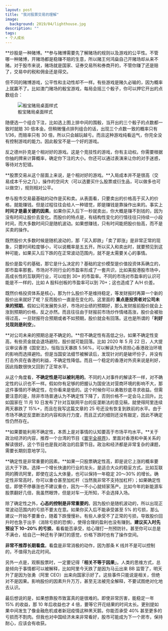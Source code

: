 ```yaml
---
layout: post
title: "我对股票交易的理解"
image:
  background: 2019/04/lighthouse.jpg
description: ""
tags:
- 个人成长
---
```


**炒股是一种赌博。**参与赌博需要先了解赌场的规则以及游戏的公平性。不管哪一种赌博，开赌场都是稳赚不赔的生意，所以赌王何鸿燊自己开赌场却从来不赌。对于股市来说，赌场就是国家、证券交易所和券商开的，不管你赚了还是赔了，交易中的税和佣金还是得交。

<!--more-->

但不同的赌博游戏，公平性和主动性却不一样。有些游戏是赌久必输的，因为概率上就赢不了。比如澳门赌场的骰宝游戏，每局会摇三个骰子，你可以押它开出的点数组合：

<figure>
  <img src="{{ site.image_cdn }}/images/2020/11/sic-bo-table.png" alt="骰宝赌局桌面样式" />
  <figcaption>骰宝赌局桌面样式</figcaption>
</figure>

随便选一个组合下注，比如选上图上排中间的围骰，当开出的三个骰子的点数都一致时就赔 30 倍本金。但稍微懂点排列组合的话，出现三个点数一致的概率只有 1/36，而赔率只有 30 倍，所以只会越玩越亏。而且这种游戏纯看运气，你完全没有控制游戏的能力。因此骰宝不是一个好的游戏。

反之德州扑克是个相对好的游戏。这是个竞技性的游戏，你有主动权。你需要根据你抽的牌来计算概率，确定你下注的大小。你还可以通过表演来让你的对手迷惑，等待对方犯错。

**股票交易从这个层面上来说，是个相对好的游戏。**入局成本并不是很高（交易成本千分之几），操作的空间大（可以选要买什么股票或衍生品，可以做多也可以做空），规则相对公平。

参与股市交易最基础的动作是买和卖。从表面看，只要卖出的价格高于买入的价格，就能赚钱。但是过程往往会给人一种错觉，即是赚钱是靠操作出来的。事实上 **时间才是最关键的因素**。如果你买入后下一秒就卖出，你大概是赚不到钱的，因为没有时间让股价去变化。而股价的特点是，有结构性变化的行情往往只持续一小段时间，而大多数时间只是随机波动。如果想赚钱，只有时间能把股价抬高，而不是买卖的操作。

既然股价大多数时候是随机波动的，那「买入即跌」「卖了即涨」是非常正常的现象，只要时间粒度够小，可以说概率是五五开。所以买入和卖出时，就要预见到这种可能，如果买入后下跌的在正常波动范围内，就不是太需要关心的事情。

股价是盈亏的基础，那它是什么决定的？基础的定价模型是价值投资体系确立的，即市盈率那套。市场对不同行业的市盈率形成了一套共识，比如美股港股市场中，高成长性的互联网行业，可以给到 30+ 的市盈率。不同的市场对市盈率的认识可能是不一样的，比如 A 股科创板的市盈率可以到 70+；这也造成了 A/H 价差。

既然价格投资体系是核心，那为什么股价不是维持稳定，等发财报时再算一个新的股价出来就好了呢？反而股价一直是在变化的。这里面的 **重点是投资者对公司未来的预期**。假如公司发展势头好，市场对业绩的预期好，那么发财报前股价就会上涨到预期的价格，反之亦然。而且往往由于财报前市场炒作情绪高涨，股价会被抬得过高，一旦财报符合预期或者不如预期，股价就会有回落。这也是所谓的「**利好兑现则是利空**」。

**对公司未来的预期总是不确定的。**但不确定性有高低之分。如果不确定性变高，有些资金就会退场避险，股价就可能回落。比如 2020 年 5 月 22 日，人大提议审议香港《国安法》，恒指当天暴跌 5.56%，可以解读为外资担心香港政治环境的影响而选择避险。但是当国安法细节被解读后，发现针对的是破坏份子，并没有打击外资在香港的利益，不确定性降低。而且一个稳定的香港对外资来说是利好，因此指数很快又回到了正常水平。

从这个角度看，**不确定性是可以被利用的**。不同的人对事件的解读不一样，对不确定性的认识也不一样。假如你有足够的把握认为国安法对营商环境的影响不大，那这件事情的不确定性，在你看来是低的。这个时候你可以勇敢抄底寻求收益。但需要注意的是，除非市场普通认为不确定性下降了，否则价格不一定会马上回升。比如国家在 11 月 10 日发布了针对互联网平台的反垄断法的意见稿，就使得阿里连续两天暴跌了 15%+，而且在我写这篇文章的 25 号还没有恢复到跌前的水平。由于市场不确定反垄断法的内容和执行力度，而且正式的细则还没有敲定，因此不确定性仍然存在。

**如果要能利用不确定性，本质上是对事情的认知要高于市场平均水平。**关于政治经济的内容，推荐一个台湾的节目《[寰宇全視界][program]》，里面对香港和中美关系的解读很好。这个节目也是我对政治的启蒙节目。政治和经济都是非常复杂的课题，需要长期刻意地学习。

**确定性是非常重要的因素。**如果一只股票确定性高，即是说它上涨的概率要远大于下跌。选择一个增长快速的行业的龙头，是适合大众的稳妥方式。比如互联网的腾讯阿里，即使在这么大体量，也可以保持一年稳定 20～30% 的增长。确定性非常高时，你可以重仓甚至加杠杆（当然我非常不支持加杠杆）；如果确定性低，即使不停暴涨也不建议重仓，因为一不小心就倾家荡产。比如今年的新能源车股票翻好几倍，我虽然眼馋，但是对车一无所知，不会选择入场。

除了确定性之外，**心态的控制是非常重要的**。因为股价是随机波动的，所以出现正常波动范围内的亏损不要太在意。如果你买入后不能承受甚至 5% 的亏损，那么建议一开始不要重仓，随着下跌慢慢补。有些人承受不了正常的亏损，导致股价回升时也急于出手（消除亏损的恐惧），使得合理的盈利也没有赚到。**建议买入时先预设下 10~20% 的亏损**，看看能否承受，给心理打一剂预防针。甚至你可以总是不满仓，给自己一种还有子弹打的感觉，价格下跌时也有了操作空间。

**非常不推荐长期看盘**。看盘是非常消极的动作，因为那条 K 线并不是可以控制的，不值得为此花时间。

另外一点是，观察股票时，一定要记得「**相关不等于因果**」。人类的思维方式，总是倾向于事情都可以被解释，比如阿里今天跌了是因为马云出来 BB 监管了，明天升了是因为张勇（阿里 CEO）出来向国家示好了。这些事件只能说是相关，但绝对不是因果。影响股份的因素升升万万，甚至无法被完全解释，不要试图绝对化地去认识。

最后想说的是，如果想靠股市致富真的是很难的。即使非常厉害，能稳定一年 15% 的收益，那 10 年后收益也才 4 倍，要等它开花结果的时间太长。更别提如果中间发生了像金融危机或者新冠疫情这种黑天鹅，你能否承受 40% 甚至更多的亏损而不割肉。但我也对中国经济未来非常看好，股市可能成为下一个房市，保持耐心，应该会有收获。

[program]: https://www.youtube.com/c/%E5%AF%B0%E5%AE%87%E5%85%A8%E8%A6%96%E7%95%8C

